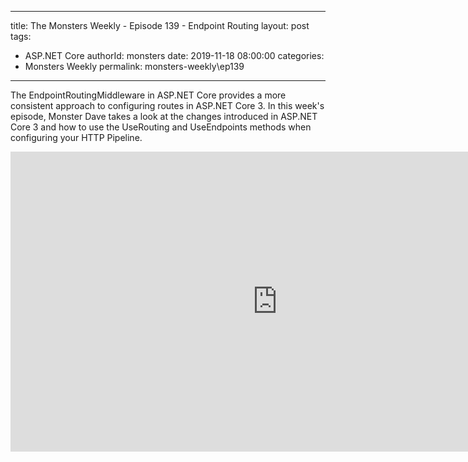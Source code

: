 
---
title: The Monsters Weekly - Episode 139 -  Endpoint Routing
layout: post
tags: 
  - ASP.NET Core
authorId: monsters
date: 2019-11-18 08:00:00
categories:
  - Monsters Weekly
permalink: monsters-weekly\ep139
---

The EndpointRoutingMiddleware in ASP.NET Core provides a more consistent approach to configuring routes in ASP.NET Core 3. In this week's episode, Monster Dave takes a look at the changes introduced in ASP.NET Core 3 and how to use the UseRouting and UseEndpoints methods when configuring your HTTP Pipeline.

<iframe width="853" height="480" src="https://www.youtube.com/embed/Ugtv73AwXAo" frameborder="0" allow="accelerometer; autoplay; encrypted-media; gyroscope; picture-in-picture" allowfullscreen></iframe>
